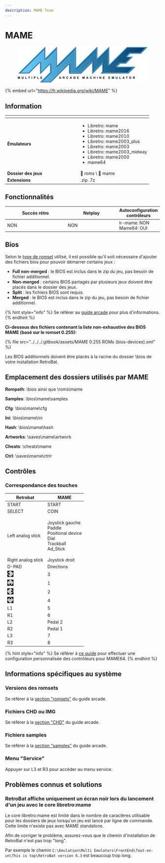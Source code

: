 ```yaml
---
description: MAME Team
---
```


# MAME

<div align="left">

<figure><picture><source srcset="https://raw.githubusercontent.com/fabricecaruso/es-theme-carbon/91d85c7849cc550b0cac4e75cb8e0923d3b61b5e/art/logos/mame-w.svg" media="(prefers-color-scheme: dark)"><img src="https://raw.githubusercontent.com/fabricecaruso/es-theme-carbon/52ff37c9e265587d006945a2ba695b5a962b3a3d/art/logos/mame.svg" alt=""></picture><figcaption></figcaption></figure>

</div>

{% embed url="https://fr.wikipedia.org/wiki/MAME" %}

## Information

<table data-header-hidden><thead><tr><th width="224"></th><th></th></tr></thead><tbody><tr><td><strong>Émulateurs</strong></td><td><ul><li>Libretro: mame</li><li>Libretro: mame2016</li><li>Libretro: mame2010</li><li>Libretro: mame2003_plus</li><li>Libretro: mame2003</li><li>Libretro: mame2003_midway</li><li>Libretro: mame2000</li><li>mame64</li></ul></td></tr><tr><td><strong>Dossier des jeux</strong></td><td><span data-gb-custom-inline data-tag="emoji" data-code="1f4c2">📂</span> roms \ <span data-gb-custom-inline data-tag="emoji" data-code="1f4c2">📂</span> mame</td></tr><tr><td><strong>Extensions</strong></td><td>.zip .7z</td></tr></tbody></table>

## Fonctionnalités

<table><thead><tr><th width="245">Succès rétro</th><th width="200">Netplay</th><th>Autoconfiguration contrôleurs</th></tr></thead><tbody><tr><td>NON</td><td>NON</td><td>lr-mame: NON<br>Mame64: OUI</td></tr></tbody></table>

## Bios

Selon le [type de romset](../../arcade-guide.md#type-de-romset) utilisé, il est possible qu'il soit nécessaire d'ajouter des fichiers bios pour pouvoir démarrer certains jeux :

* **Full non-merged** : le BIOS est inclus dans le zip du jeu, pas besoin de fichier additionnel.
* **Non-merged** : certains BIOS partagés par plusieurs jeux doivent être placés dans le dossier des  jeux.
* **Split** : les fichiers BIOS sont requis.
* **Merged** : le BIOS est inclus dans le zip du jeu, pas besoin de fichier additionnel.

{% hint style="info" %}
Se référer au [guide arcade](../../arcade-guide.md#type-de-romset) pour plus d'informations.
{% endhint %}

**Ci-dessous des fichiers contenant la liste non-exhaustive des BIOS MAME (basé sur le romset 0.255):**

{% file src="../../../.gitbook/assets/MAME 0.255 ROMs (bios-devices).xml" %}

Les BIOS additionnels doivent être placés à la racine du dossier \bios de votre installation RetroBat.



## Emplacement des dossiers utilisés par MAME

**Rompath**: \bios ainsi que \roms\mame

**Samples**: \bios\mame\samples

**Cfg**: \bios\mame\cfg

**Ini**: \bios\mame\ini

**Hash**: \bios\mame\hash

**Artworks**: \saves\mame\artwork

**Cheats**: \cheats\mame

**Ctrl**: \saves\mame\ctrlr



## Contrôles

### Correspondance des touches

| Retrobat                                       | MAME                                                                                   |
| ---------------------------------------------- | -------------------------------------------------------------------------------------- |
| START                                          | START                                                                                  |
| SELECT                                         | COIN                                                                                   |
| Left analog stick                              | <p>Joystick gauche<br>Paddle<br>Positional device<br>Dial<br>Trackball<br>Ad_Stick</p> |
| Right analog stick                             | Joystick droit                                                                         |
| D-PAD                                          | Directions                                                                             |
| ![](<../../../.gitbook/assets/image (33).png>) | 3                                                                                      |
| ![](<../../../.gitbook/assets/image (20).png>) | 1                                                                                      |
| ![](<../../../.gitbook/assets/image (7).png>)  | 2                                                                                      |
| ![](<../../../.gitbook/assets/image (35).png>) | 4                                                                                      |
| L1                                             | 5                                                                                      |
| R1                                             | 6                                                                                      |
| L2                                             | Pedal 2                                                                                |
| R2                                             | Pedal 1                                                                                |
| L3                                             | 7                                                                                      |
| R3                                             | 8                                                                                      |

{% hint style="info" %}
Se référer à [ce guide](../../../controleurs/configuration-des-touches-specifique-par-emulateur/configuration-des-touches-mame64.md) pour effectuer une configuration personnalisée des contrôleurs pour MAME64.
{% endhint %}

## Informations spécifiques au système

### Versions des romsets&#x20;

Se référer à la [section "romsets"](../../arcade-guide.md#type-de-romset) du guide arcade.

### Fichiers CHD ou IMG

Se référer à la [section "CHD"](../../arcade-guide.md#fichiers-chd-ou-img) du guide arcade.

### **Fichiers samples**

Se référer à la [section "samples"](../../arcade-guide.md#samples) du guide arcade.

### Menu "Service"

Appuyer sur L3 et R3 pour accéder au menu service.

## Problèmes connus et solutions

### RetroBat affiche uniquement un écran noir lors du lancement d'un jeu avec le core libretro:mame

Le core libretro:mame est limité dans le nombre de caractères utilisable pour les dossiers de jeux lorsqu'un jeu est lancé par ligne de commande. Cette limite n'existe pas avec MAME standalone.

Afin de corriger le problème, assurez-vous que le chemin d'installation de RetroBat n'est pas trop "long".

Par exemple le chemin `C:\Emulation\Multi Emulators\FrontEnd\Tout-en-un\This is top\RetroBat version 6.3` est beaucoup trop long.
